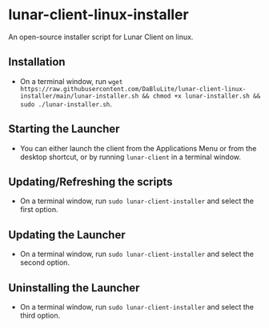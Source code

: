 # lunar-client-linux-installer
An open-source installer script for Lunar Client on linux.

## Installation
* On a terminal window, run `wget https://raw.githubusercontent.com/DaBluLite/lunar-client-linux-installer/main/lunar-installer.sh && chmod +x lunar-installer.sh && sudo ./lunar-installer.sh`.

## Starting the Launcher
* You can either launch the client from the Applications Menu or from the desktop shortcut, or by running `lunar-client` in a terminal window.

## Updating/Refreshing the scripts
* On a terminal window, run `sudo lunar-client-installer` and select the first option.

## Updating the Launcher
* On a terminal window, run `sudo lunar-client-installer` and select the second option.

## Uninstalling the Launcher
* On a terminal window, run `sudo lunar-client-installer` and select the third option.
